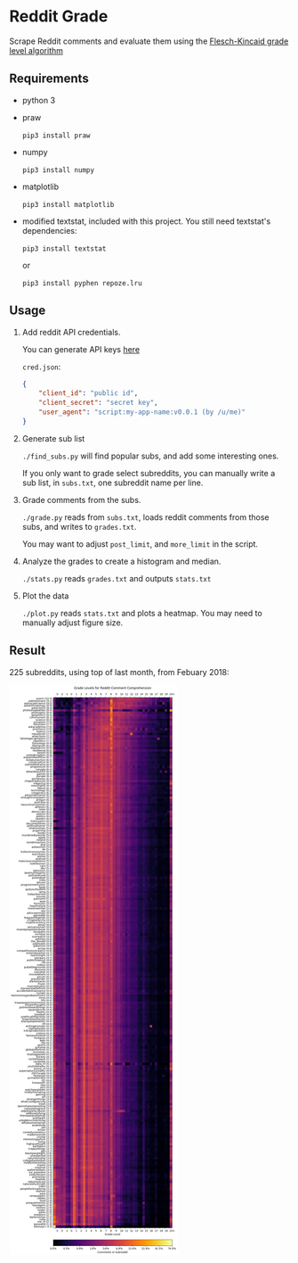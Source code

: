 # Reddit Grade

Scrape Reddit comments and evaluate them using the [Flesch-Kincaid grade level algorithm](https://en.wikipedia.org/wiki/Flesch%E2%80%93Kincaid_readability_tests#Flesch%E2%80%93Kincaid_grade_level)

## Requirements

* python 3
* praw

    `pip3 install praw`
* numpy

    `pip3 install numpy`
* matplotlib

    `pip3 install matplotlib`
* modified textstat, included with this project. You still need textstat's dependencies:

    `pip3 install textstat`

    or

    `pip3 install pyphen repoze.lru`

## Usage

1. Add reddit API credentials.

   You can generate API keys [here](https://www.reddit.com/prefs/apps)

   `cred.json`:

   ```json
   {
       "client_id": "public id",
       "client_secret": "secret key",
       "user_agent": "script:my-app-name:v0.0.1 (by /u/me)"
   }
   ```

2. Generate sub list

   `./find_subs.py` will find popular subs, and add some interesting ones.

   If you only want to grade select subreddits, you can manually write a sub list, in `subs.txt`, one subreddit name per line.

3. Grade comments from the subs.

   `./grade.py` reads from `subs.txt`, loads reddit comments from those subs, and writes to `grades.txt`.

   You may want to adjust `post_limit`, and `more_limit` in the script.

4. Analyze the grades to create a histogram and median.

   `./stats.py` reads `grades.txt` and outputs `stats.txt`

5. Plot the data

   `./plot.py` reads `stats.txt` and plots a heatmap. You may need to manually adjust figure size.

## Result

225 subreddits, using top of last month, from Febuary 2018:

![2018-02 Result](result/2018-02.png)
